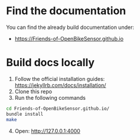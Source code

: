 # Find the documentation

You can find the already build documentation under: 
* https://Friends-of-OpenBikeSensor.github.io

# Build docs locally

1. Follow the official installation guides: https://jekyllrb.com/docs/installation/
2. Clone this repo
3. Run the following commands
```bash
cd Friends-of-OpenBikeSensor.github.io/
bundle install
make
```
4. Open: http://127.0.0.1:4000
